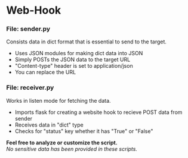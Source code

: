 # Web-Hook
### File: sender.py
Consists data in dict format that is essential to send to the target.
* Uses JSON modules for making dict data into JSON 
* Simply POSTs the JSON data to the target URL
* "Content-type" header is set to application/json
* You can replace the URL

### File: receiver.py
Works in listen mode for fetching the data.
* Imports flask for creating a website hook to recieve POST data from sender
* Receives data in "dict" type
* Checks for "status" key whether it has "True" or "False"

**Feel free to analyze or customize the script.**  
*No sensitive data has been provided in these scripts.*